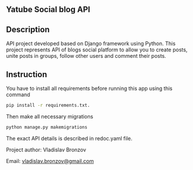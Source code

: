 ## Yatube Social blog API

## Description

API project developed based on Django framework using Python. This project represents API of blogs social platform to allow you to create posts, unite posts in groups, follow other users and comment their posts.

## Instruction

You have to install all requirements before running this app using this command
```bash
pip install -r requirements.txt.
```
Then make all necessary migrations
```bash
python manage.py makemigrations
```
The exact API details is described in redoc.yaml file.

Project author: Vladislav Bronzov

Email: vladislav.bronzov@gmail.com
